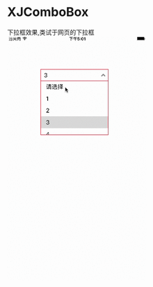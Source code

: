 # XJComboBox
下拉框效果,类试于网页的下拉框
![](https://raw.githubusercontent.com/SuperMonkeyCoder/XJComboBox/master/1.gif)
